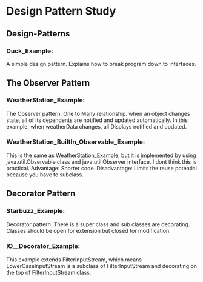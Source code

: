 # Design Pattern Study

## Design-Patterns
### Duck_Example:
A simple design pattern. Explains how to break program down to interfaces.

## The Observer Pattern
### WeatherStation_Example:
The Observer pattern. One to Many relationship. when an object changes state, all of its dependents are notified and updated automatically. In this example, when weatherData changes, all Displays notified and updated.
  
### WeatherStation_BuiltIn_Observable_Example:
This is the same as WeatherStation_Example, but it is implemented by using java.util.Observable class and java.util.Observer interface. I dont think this is practical.
Advantage: Shorter code.
Disadvantage: Limits the reuse potential because you have to subclass.

## Decorator Pattern
### Starbuzz_Example:
Decorator pattern. There is a super class and sub classes are decorating. Classes should be open for extension but closed for modification.

### IO__Decorator_Example:
This example extends FilterInputStream, which means LowerCaseInputStream is a subclass of FilterInputStream and decorating on the top of FilterInputStream class.
  
